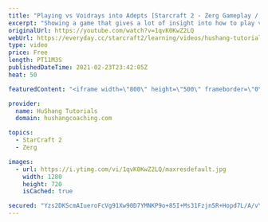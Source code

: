 ```yaml
---
title: "Playing vs Voidrays into Adepts [Starcraft 2 - Zerg Gameplay / Ladder]"
excerpt: "Showing a game that gives a lot of insight into how to play vs voidrays depending on their 3rd base timing  Starcraft 2: Zerg Gameplay / Ladder #Zerg #Starcraft2 #Gameplay #Ladder  Coaching -------------------------------------------------------------------------- Website: https://www.hushangcoaching.com"
originalUrl: https://youtube.com/watch?v=1qvK0KwZ2LQ
webUrl: https://everyday.cc/starcraft2/learning/videos/hushang-tutorials-playing-vs-voidrays-into-adepts-starcraft-2-zerg-gameplay-ladder/
type: video
price: Free
length: PT11M3S
publishedDateTime: 2021-02-23T23:42:05Z
heat: 50

featuredContent: "<iframe width=\"800\" height=\"500\" frameborder=\"0\" src=\"https://www.youtube.com/embed/1qvK0KwZ2LQ\" allow=\"accelerometer; autoplay; encrypted-media; gyroscope; picture-in-picture\" allowfullscreen></iframe>"

provider:
  name: HuShang Tutorials
  domain: hushangcoaching.com

topics:
  - StarCraft 2
  - Zerg

images:
  - url: https://i.ytimg.com/vi/1qvK0KwZ2LQ/maxresdefault.jpg
    width: 1280
    height: 720
    isCached: true

secured: "Yzs2DKScmAIueroFcVg91Xw90D7YMNKP9o+85I+Ms31Fzjn5R+Hopd7L/A/vYbFNUfiu/c/A9BYEGkY2Wyt3pQ1/kJox8rp/WOldUtoemCkhEHlOJFz5Yj0IhFe8RG2Z1CcXU8PLdPsa+AkjhMTyDJZ0abzGlgZVjKhdm68AuESP0oRD25j7RtlBxA33SoM2poeH7kYFG+uf79ugzkP0Alc2GJ9qieTldudApQeiNq0gLoItkQPm0qS62n3EMW69dCL1ipwxmSEwsXjP+80FZiXh/arleUFLAzXr2yVi0T/XT0mtTqEDuFnJFRo77g6M/35MUqwhWOPC3FvUi6GnoGYUnD0qfZHROGcvKYNtIssVnW8ntSp8x/bVXiHK4b1Dj7zjjoXkz4oeGJV183gKZwOVixW7hR9pEeu7okoLqYA=;k8kmyD43tWuUjZvzW6vURA=="
---
```


